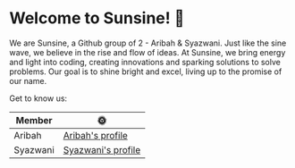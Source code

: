 # Welcome to Sunsine! :high_brightness:

We are Sunsine, a Github group of 2 - Aribah & Syazwani. 
Just like the sine wave, we believe in the rise and flow of ideas. At Sunsine,
we bring energy and light into coding, creating innovations and sparking solutions to solve problems. 
Our goal is to shine bright and excel, living up to the promise of our name.

Get to know us:

|Member|:sun_with_face:|
|----|----|
|Aribah|[Aribah's profile](AribahREADME.md)
|Syazwani|[Syazwani's profile](SyazwaniREADME.md)
